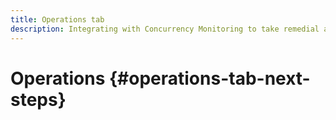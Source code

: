 ```yaml
---
title: Operations tab
description: Integrating with Concurrency Monitoring to take remedial actions towards password sharing and gauge the impacts of your actions.
---
```


# Operations {#operations-tab-next-steps}